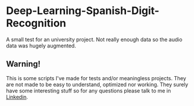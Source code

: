# Deep-Learning-Spanish-Digit-Recognition
A small test for an university project. Not really enough data so the audio data was hugely augmented.


## Warning!
This is some scripts I've made for tests and/or meaningless projects. They are not made to be easy to understand, optimized nor working. They surely have some interesting stuff so for any questions please talk to me in [Linkedin](https://www.linkedin.com/in/diego-bonilla-salvador/).


